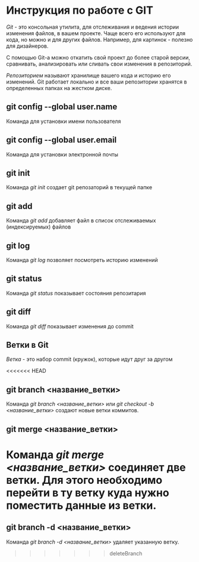 # Инструкция по работе с GIT

*Git* - это консольная утилита, для отслеживания и ведения истории изменения файлов, в вашем проекте. Чаще всего его используют для кода, но можно и для других файлов. Например, для картинок - полезно для дизайнеров.

С помощью Git-a можно откатить свой проект до более старой версии, сравнивать, анализировать или сливать свои изменения в репозиторий.

*Репозиторием* называют хранилище вашего кода и историю его изменений. Git работает локально и все ваши репозитории хранятся в определенных папках на жестком диске.

## git config --global user.name

Команда для установки имени пользователя 

## git config --global user.email

Команда для установки электронной почты

## git init

Команда *git init*  создает git репозаторий в текущей папке

## git add

Команда *git add* добавляет файл в список отслеживаемых (индексируемых) файлов

## git log 

Команда *git log* позволяет посмотреть историю изменений


## git status 

Команда *git status* показывает состояния репозитария

## git diff 

Команда *git diff* показывает изменения до commit

## Ветки в Git

*Ветка* - это набор commit (кружок), которые идут друг за другом

<<<<<<< HEAD
## git branch <название_ветки>

Команда *git branch <название_ветки>* или *git checkout -b <название_ветки>* создают новые ветки коммитов.

## git merge <название_ветки>

Команда *git merge <название_ветки>* соединяет две ветки. Для этого необходимо перейти в ту ветку куда нужно поместить данные из ветки.
=======
## git branch -d <название_ветки>

Команда *git branch -d <название_ветки>* удаляет указанную ветку.
>>>>>>> deleteBranch
